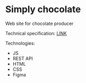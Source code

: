 # Simply chocolate
Web site for chocolate producer

Technical specification: [LINK](https://docs.google.com/spreadsheets/d/18AiL3Qi3EPQ-0-WW5roQ5va287xnO_d1721FsaQZO6c/edit?pli=1#gid=0)

Technologies:
- JS
- REST API
- HTML
- CSS
- Figma
